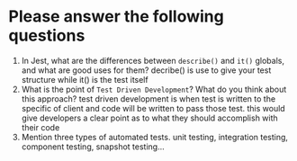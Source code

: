 # Please answer the following questions

1.  In Jest, what are the differences between `describe()` and `it()` globals, and what are good uses for them?
decribe() is use to give your test structure while it() is the test itself
2.  What is the point of `Test Driven Development`? What do you think about this approach?
test driven development is when test is written to the specific of client and code will be written to pass those test. this would give developers a clear point as to what they should accomplish with their code
3.  Mention three types of automated tests.
unit testing, integration testing, component testing, snapshot testing...
